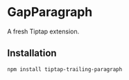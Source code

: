 # GapParagraph

A fresh Tiptap extension.

## Installation

```bash
npm install tiptap-trailing-paragraph
```